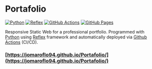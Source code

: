 # Portafolio

[![Python](https://img.shields.io/badge/Python-3.11+-yellow?style=for-the-badge&logo=python&logoColor=white&labelColor=101010)](https://python.org)
[![Reflex](https://img.shields.io/badge/Reflex-0.6.5+-5646ED?style=for-the-badge&logo=reflex&logoColor=white&labelColor=101010)](https://reflex.dev)
[![GitHub Actions](https://img.shields.io/badge/GITHUB_ACTIONS-2088FF?style=for-the-badge&logo=githubactions&logoColor=white&labelColor=101010)](https://github.com/features/actions)
[![GitHub Pages](https://img.shields.io/badge/GITHUB_PAGES-222222?style=for-the-badge&logo=github&logoColor=white&labelColor=101010)](https://pages.github.com/)

Responsive Static Web for a professional portfolio.
Programmed with [Python](https://www.python.org/) using [Reflex](https://reflex.dev/) framework and automatically deployed via [Github Actions](https://github.com/features/actions) (CI/CD).

### [https://jomaroflo94.github.io/Portafolio/](https://jomaroflo94.github.io/Portafolio/)
